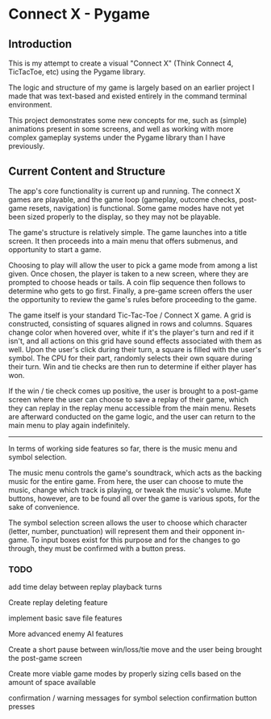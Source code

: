 # Connect X - Pygame

## Introduction

This is my attempt to create a visual "Connect X" (Think Connect 4, TicTacToe, etc) using the Pygame library. 

The logic and structure of my game is largely based on an earlier project I made that was text-based and existed
entirely in the command terminal environment. 

This project demonstrates some new concepts for me, such as (simple) animations present in some screens, and well as 
working with more complex gameplay systems under the Pygame library than I have previously. 

## Current Content and Structure

The app's core functionality is current up and running. The connect X games are playable, and the game loop 
(gameplay, outcome checks, post-game resets, navigation) is functional. Some game modes have not yet been sized 
properly to the display, so they may not be playable. 

The game's structure is relatively simple. The game launches into a title screen. It then proceeds into a main menu
that offers submenus, and opportunity to start a game. 

Choosing to play will allow the user to pick a game mode from among a list given. Once chosen, the player is taken to
a new screen, where they are prompted to choose heads or tails. A coin flip sequence then follows to determine who gets
to go first. Finally, a pre-game screen offers the user the opportunity to review the game's rules before proceeding to
the game.

The game itself is your standard Tic-Tac-Toe / Connect X game. A grid is constructed, consisting of squares aligned in
rows and columns. Squares change color when hovered over, white if it's the player's turn and red if it isn't, and all 
actions on this grid have sound effects associated with them as well. Upon the user's click during their turn, a square 
is filled with the user's symbol. The CPU for their part, randomly selects their own square during their turn. Win and 
tie checks are then run to determine if either player has won. 

If the win / tie check comes up positive, the user is brought to a post-game screen where the user can choose to save 
a replay of their game, which they can replay in the replay menu accessible from the main menu. Resets are afterward
conducted on the game logic, and the user can return to the main menu to play again indefinitely.

---

In terms of working side features so far, there is the music menu and symbol selection. 

The music menu controls the game's soundtrack, which acts as the backing music for the entire game. From here, the user
can choose to mute the music, change which track is playing, or tweak the music's volume. Mute buttons, however, are
to be found all over the game is various spots, for the sake of convenience. 

The symbol selection screen allows the user to choose which character (letter, number, punctuation) will represent them
and their opponent in-game. To input boxes exist for this purpose and for the changes to go through, they must be 
confirmed with a button press. 
 
### TODO

add time delay between replay playback turns

Create replay deleting feature

implement basic save file features

More advanced enemy AI features

Create a short pause between win/loss/tie move and the user being brought the post-game screen

Create more viable game modes by properly sizing cells based on the amount of space available

confirmation / warning messages for symbol selection confirmation button presses

